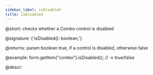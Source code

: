 ```yaml
---
sidebar_label: isDisabled
title: isDisabled
---          
```


@short: checks whether a Combo control is disabled

@signature: {'isDisabled(): boolean;'}

@returns:
param   boolean     true, if a control is disabled, otherwise false


@example:
form.getItem("combo").isDisabled(); 
// -> true/false



@descr:


